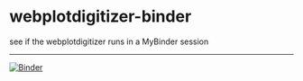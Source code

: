 # webplotdigitizer-binder
see if the webplotdigitizer runs in a MyBinder session

----------

[![Binder](https://mybinder.org/badge_logo.svg)](https://mybinder.org/v2/gh/fomightez/webplotdigitizer-binder/HEAD)